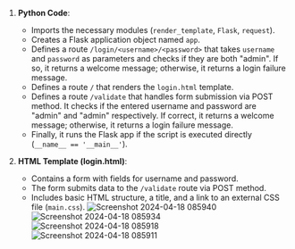
1. **Python Code**:
   - Imports the necessary modules (`render_template`, `Flask`, `request`).
   - Creates a Flask application object named `app`.
   - Defines a route `/login/<username>/<password>` that takes `username` and `password` as parameters and checks if they are both "admin". If so, it returns a welcome message; otherwise, it returns a login failure message.
   - Defines a route `/` that renders the `login.html` template.
   - Defines a route `/validate` that handles form submission via POST method. It checks if the entered username and password are "admin" and "admin" respectively. If correct, it returns a welcome message; otherwise, it returns a login failure message.
   - Finally, it runs the Flask app if the script is executed directly (`__name__ == '__main__'`).

2. **HTML Template (login.html)**:
   - Contains a form with fields for username and password.
   - The form submits data to the `/validate` route via POST method.
   - Includes basic HTML structure, a title, and a link to an external CSS file (`main.css`).
![Screenshot 2024-04-18 085940](https://github.com/Darshansures/Darshan-devtern/assets/167393078/74dd6e59-16f6-4a3f-9a7f-d921551aabd0)
![Screenshot 2024-04-18 085934](https://github.com/Darshansures/Darshan-devtern/assets/167393078/92b5950e-1dc2-46ee-b46b-3df10f8b0ebb)
![Screenshot 2024-04-18 085918](https://github.com/Darshansures/Darshan-devtern/assets/167393078/61dc8d56-6246-4950-a5ee-3e0b5c8e738a)
![Screenshot 2024-04-18 085911](https://github.com/Darshansures/Darshan-devtern/assets/167393078/5ae06c83-4130-4959-81ad-922cfe051215)
